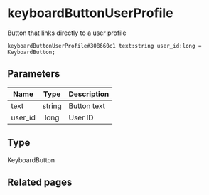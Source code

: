 # keyboardButtonUserProfile
Button that links directly to a user profile

```
keyboardButtonUserProfile#308660c1 text:string user_id:long = KeyboardButton;
```

## Parameters
| Name | Type | Description |
| ---- | :----: | ----------- |
| text | string | Button text |
| user_id | long | User ID |


## Type
KeyboardButton

## Related pages
